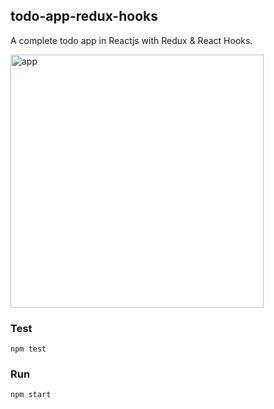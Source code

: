 ## todo-app-redux-hooks
A complete todo app in Reactjs with Redux & React Hooks.

<img width="405" alt="app" src="https://user-images.githubusercontent.com/6517308/85345154-536eb300-b4b7-11ea-851f-c69ae36b8181.png">

### Test
`npm test`

### Run
`npm start`
